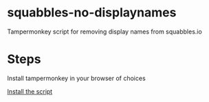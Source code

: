 # squabbles-no-displaynames
Tampermonkey script for removing display names from squabbles.io

# Steps
Install tampermonkey in your browser of choices


[Install the script](https://raw.githubusercontent.com/wallenben/squabbles-no-displaynames/main/script.js)
